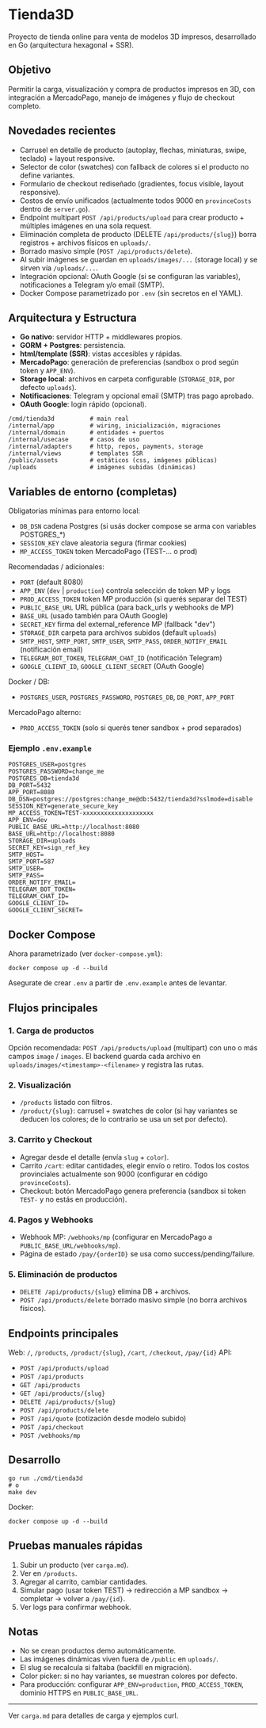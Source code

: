 # Tienda3D

Proyecto de tienda online para venta de modelos 3D impresos, desarrollado en Go (arquitectura hexagonal + SSR). 

## Objetivo
Permitir la carga, visualización y compra de productos impresos en 3D, con integración a MercadoPago, manejo de imágenes y flujo de checkout completo.

## Novedades recientes
- Carrusel en detalle de producto (autoplay, flechas, miniaturas, swipe, teclado) + layout responsive.
- Selector de color (swatches) con fallback de colores si el producto no define variantes.
- Formulario de checkout rediseñado (gradientes, focus visible, layout responsive).
- Costos de envío unificados (actualmente todos 9000 en `provinceCosts` dentro de `server.go`).
- Endpoint multipart `POST /api/products/upload` para crear producto + múltiples imágenes en una sola request.
- Eliminación completa de producto (DELETE `/api/products/{slug}`) borra registros + archivos físicos en `uploads/`.
- Borrado masivo simple (`POST /api/products/delete`).
- Al subir imágenes se guardan en `uploads/images/...` (storage local) y se sirven vía `/uploads/...`.
- Integración opcional: OAuth Google (si se configuran las variables), notificaciones a Telegram y/o email (SMTP).
- Docker Compose parametrizado por `.env` (sin secretos en el YAML).

## Arquitectura y Estructura
- **Go nativo**: servidor HTTP + middlewares propios.
- **GORM + Postgres**: persistencia.
- **html/template (SSR)**: vistas accesibles y rápidas.
- **MercadoPago**: generación de preferencias (sandbox o prod según token y `APP_ENV`).
- **Storage local**: archivos en carpeta configurable (`STORAGE_DIR`, por defecto `uploads`).
- **Notificaciones**: Telegram y opcional email (SMTP) tras pago aprobado.
- **OAuth Google**: login rápido (opcional).

```
/cmd/tienda3d          # main real
/internal/app          # wiring, inicialización, migraciones
/internal/domain       # entidades + puertos
/internal/usecase      # casos de uso
/internal/adapters     # http, repos, payments, storage
/internal/views        # templates SSR
/public/assets         # estáticos (css, imágenes públicas)
/uploads               # imágenes subidas (dinámicas)
```

## Variables de entorno (completas)
Obligatorias mínimas para entorno local:
- `DB_DSN` cadena Postgres (si usás docker compose se arma con variables POSTGRES_*)
- `SESSION_KEY` clave aleatoria segura (firmar cookies)
- `MP_ACCESS_TOKEN` token MercadoPago (TEST-... o prod)

Recomendadas / adicionales:
- `PORT` (default 8080)
- `APP_ENV` (`dev` | `production`) controla selección de token MP y logs
- `PROD_ACCESS_TOKEN` token MP producción (si querés separar del TEST)
- `PUBLIC_BASE_URL` URL pública (para back_urls y webhooks de MP)
- `BASE_URL` (usado también para OAuth Google)
- `SECRET_KEY` firma del external_reference MP (fallback "dev")
- `STORAGE_DIR` carpeta para archivos subidos (default `uploads`)
- `SMTP_HOST`, `SMTP_PORT`, `SMTP_USER`, `SMTP_PASS`, `ORDER_NOTIFY_EMAIL` (notificación email)
- `TELEGRAM_BOT_TOKEN`, `TELEGRAM_CHAT_ID` (notificación Telegram)
- `GOOGLE_CLIENT_ID`, `GOOGLE_CLIENT_SECRET` (OAuth Google)

Docker / DB:
- `POSTGRES_USER`, `POSTGRES_PASSWORD`, `POSTGRES_DB`, `DB_PORT`, `APP_PORT`

MercadoPago alterno:
- `PROD_ACCESS_TOKEN` (solo si querés tener sandbox + prod separados)

### Ejemplo `.env.example`
```
POSTGRES_USER=postgres
POSTGRES_PASSWORD=change_me
POSTGRES_DB=tienda3d
DB_PORT=5432
APP_PORT=8080
DB_DSN=postgres://postgres:change_me@db:5432/tienda3d?sslmode=disable
SESSION_KEY=generate_secure_key
MP_ACCESS_TOKEN=TEST-xxxxxxxxxxxxxxxxxxxx
APP_ENV=dev
PUBLIC_BASE_URL=http://localhost:8080
BASE_URL=http://localhost:8080
STORAGE_DIR=uploads
SECRET_KEY=sign_ref_key
SMTP_HOST=
SMTP_PORT=587
SMTP_USER=
SMTP_PASS=
ORDER_NOTIFY_EMAIL=
TELEGRAM_BOT_TOKEN=
TELEGRAM_CHAT_ID=
GOOGLE_CLIENT_ID=
GOOGLE_CLIENT_SECRET=
```

## Docker Compose
Ahora parametrizado (ver `docker-compose.yml`):
```
docker compose up -d --build
```
Asegurate de crear `.env` a partir de `.env.example` antes de levantar.

## Flujos principales
### 1. Carga de productos
Opción recomendada: `POST /api/products/upload` (multipart) con uno o más campos `image` / `images`. El backend guarda cada archivo en `uploads/images/<timestamp>-<filename>` y registra las rutas.

### 2. Visualización
- `/products` listado con filtros.
- `/product/{slug}`: carrusel + swatches de color (si hay variantes se deducen los colores; de lo contrario se usa un set por defecto).

### 3. Carrito y Checkout
- Agregar desde el detalle (envía `slug` + `color`).
- Carrito `/cart`: editar cantidades, elegir envío o retiro. Todos los costos provinciales actualmente son 9000 (configurar en código `provinceCosts`).
- Checkout: botón MercadoPago genera preferencia (sandbox si token `TEST-` y no estás en producción).

### 4. Pagos y Webhooks
- Webhook MP: `/webhooks/mp` (configurar en MercadoPago a `PUBLIC_BASE_URL/webhooks/mp`).
- Página de estado `/pay/{orderID}` se usa como success/pending/failure.

### 5. Eliminación de productos
- `DELETE /api/products/{slug}` elimina DB + archivos.
- `POST /api/products/delete` borrado masivo simple (no borra archivos físicos).

## Endpoints principales
Web: `/`, `/products`, `/product/{slug}`, `/cart`, `/checkout`, `/pay/{id}`
API: 
- `POST /api/products/upload`
- `POST /api/products`
- `GET /api/products`
- `GET /api/products/{slug}`
- `DELETE /api/products/{slug}`
- `POST /api/products/delete`
- `POST /api/quote` (cotización desde modelo subido)
- `POST /api/checkout`
- `POST /webhooks/mp`

## Desarrollo
```
go run ./cmd/tienda3d
# o
make dev
```
Docker:
```
docker compose up -d --build
```

## Pruebas manuales rápidas
1. Subir un producto (ver `carga.md`).
2. Ver en `/products`.
3. Agregar al carrito, cambiar cantidades.
4. Simular pago (usar token TEST) -> redirección a MP sandbox -> completar -> volver a `/pay/{id}`.
5. Ver logs para confirmar webhook.

## Notas
- No se crean productos demo automáticamente.
- Las imágenes dinámicas viven fuera de `/public` en `uploads/`.
- El slug se recalcula si faltaba (backfill en migración).
- Color picker: si no hay variantes, se muestran colores por defecto.
- Para producción: configurar `APP_ENV=production`, `PROD_ACCESS_TOKEN`, dominio HTTPS en `PUBLIC_BASE_URL`.

---
Ver `carga.md` para detalles de carga y ejemplos curl.
